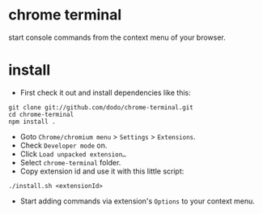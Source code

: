 # chrome terminal

start console commands from the context menu of your browser.

# install

* First check it out and install dependencies like this:

```shell
git clone git://github.com/dodo/chrome-terminal.git
cd chrome-terminal
npm install .
```

* Goto `Chrome/chromium menu` > `Settings` > `Extensions`.
* Check `Developer mode` on.
* Click `Load unpacked extension…`
* Select `chrome-terminal` folder.
* Copy extension id and use it with this little script:

```shell
./install.sh <extensionId>
```

* Start adding commands via extension's `Options` to your context menu.
